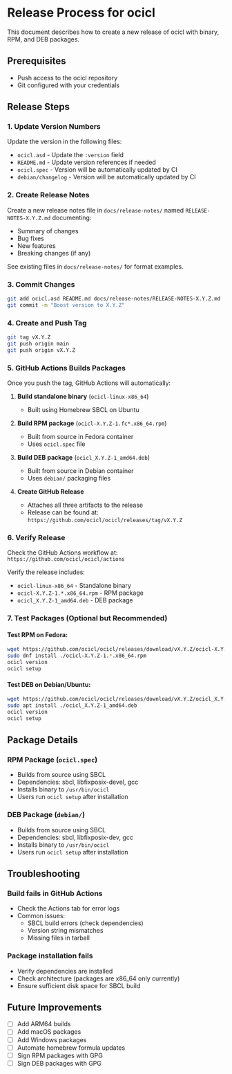 # Release Process for ocicl

This document describes how to create a new release of ocicl with binary, RPM, and DEB packages.

## Prerequisites

- Push access to the ocicl repository
- Git configured with your credentials

## Release Steps

### 1. Update Version Numbers

Update the version in the following files:

- `ocicl.asd` - Update the `:version` field
- `README.md` - Update version references if needed
- `ocicl.spec` - Version will be automatically updated by CI
- `debian/changelog` - Version will be automatically updated by CI

### 2. Create Release Notes

Create a new release notes file in `docs/release-notes/` named `RELEASE-NOTES-X.Y.Z.md` documenting:
- Summary of changes
- Bug fixes
- New features
- Breaking changes (if any)

See existing files in `docs/release-notes/` for format examples.

### 3. Commit Changes

```bash
git add ocicl.asd README.md docs/release-notes/RELEASE-NOTES-X.Y.Z.md
git commit -m "Boost version to X.Y.Z"
```

### 4. Create and Push Tag

```bash
git tag vX.Y.Z
git push origin main
git push origin vX.Y.Z
```

### 5. GitHub Actions Builds Packages

Once you push the tag, GitHub Actions will automatically:

1. **Build standalone binary** (`ocicl-linux-x86_64`)
   - Built using Homebrew SBCL on Ubuntu

2. **Build RPM package** (`ocicl-X.Y.Z-1.fc*.x86_64.rpm`)
   - Built from source in Fedora container
   - Uses `ocicl.spec` file

3. **Build DEB package** (`ocicl_X.Y.Z-1_amd64.deb`)
   - Built from source in Debian container
   - Uses `debian/` packaging files

4. **Create GitHub Release**
   - Attaches all three artifacts to the release
   - Release can be found at: `https://github.com/ocicl/ocicl/releases/tag/vX.Y.Z`

### 6. Verify Release

Check the GitHub Actions workflow at: `https://github.com/ocicl/ocicl/actions`

Verify the release includes:
- `ocicl-linux-x86_64` - Standalone binary
- `ocicl-X.Y.Z-1.*.x86_64.rpm` - RPM package
- `ocicl_X.Y.Z-1_amd64.deb` - DEB package

### 7. Test Packages (Optional but Recommended)

#### Test RPM on Fedora:
```bash
wget https://github.com/ocicl/ocicl/releases/download/vX.Y.Z/ocicl-X.Y.Z-1.*.x86_64.rpm
sudo dnf install ./ocicl-X.Y.Z-1.*.x86_64.rpm
ocicl version
ocicl setup
```

#### Test DEB on Debian/Ubuntu:
```bash
wget https://github.com/ocicl/ocicl/releases/download/vX.Y.Z/ocicl_X.Y.Z-1_amd64.deb
sudo apt install ./ocicl_X.Y.Z-1_amd64.deb
ocicl version
ocicl setup
```

## Package Details

### RPM Package (`ocicl.spec`)
- Builds from source using SBCL
- Dependencies: sbcl, libfixposix-devel, gcc
- Installs binary to `/usr/bin/ocicl`
- Users run `ocicl setup` after installation

### DEB Package (`debian/`)
- Builds from source using SBCL
- Dependencies: sbcl, libfixposix-dev, gcc
- Installs binary to `/usr/bin/ocicl`
- Users run `ocicl setup` after installation

## Troubleshooting

### Build fails in GitHub Actions
- Check the Actions tab for error logs
- Common issues:
  - SBCL build errors (check dependencies)
  - Version string mismatches
  - Missing files in tarball

### Package installation fails
- Verify dependencies are installed
- Check architecture (packages are x86_64 only currently)
- Ensure sufficient disk space for SBCL build

## Future Improvements

- [ ] Add ARM64 builds
- [ ] Add macOS packages
- [ ] Add Windows packages
- [ ] Automate homebrew formula updates
- [ ] Sign RPM packages with GPG
- [ ] Sign DEB packages with GPG
